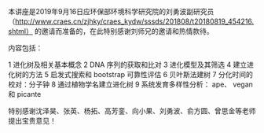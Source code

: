 本讲座是2019年9月16日应环保部环境科学研究院的刘勇波副研究员（http://www.craes.cn/zjhky/craes_kydw/sssds/201808/t20180819_454216.shtml） 的邀请而准备的，在此特别感谢刘师兄的邀请和热情款待。

内容包括：

1 进化树及相关基本概念
2 DNA 序列的获取和比对
3 进化模型及其筛选
4 建立进化树的方法
5 启发式搜索和 bootstrap 可靠性评估
6 贝叶斯法建树
7 分化时间的校对：分子钟
8 通过植物学名建立进化树
9 系统发育多样性分析： ape、 vegan 和 picante

特别感谢沈泽昊、张英、杨拓、高芳銮、向小果、刘勇波、俞方圆、曾思金等老师提出宝贵意见！
